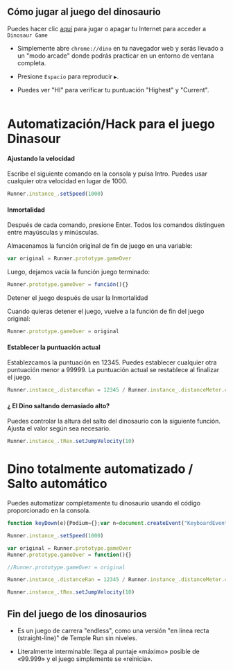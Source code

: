 <!--- imagen de encabezado --->
<p align="left">
  <img alt="" style="{max-height: 0px}" src="./dino-game/dino.png">
</p>

## Cómo jugar al juego del dinosaurio

Puedes hacer clic [aquí](chrome://dino/) para jugar o apagar tu Internet para acceder a `Dinosaur Game`

- Simplemente abre `chrome://dino` en tu navegador web y serás llevado a un "modo arcade" donde podrás practicar en un entorno de ventana completa.

- Presione `Espacio` para reproducir `▶`.

- Puedes ver "HI" para verificar tu puntuación "Highest" y "Current".

<p align="left">
  <img alt="" style="{max-height: 0px}" src="./dino-game/Presiona espacio para jugar.PNG">
</p>

# Automatización/Hack para el juego Dinasour

#### Ajustando la velocidad

Escribe el siguiente comando en la consola y pulsa Intro. Puedes usar cualquier otra velocidad en lugar de 1000.

```js
Runner.instance_.setSpeed(1000)
```

#### Inmortalidad

Después de cada comando, presione Enter. Todos los comandos distinguen entre mayúsculas y minúsculas.

Almacenamos la función original de fin de juego en una variable:

```js
var original = Runner.prototype.gameOver
```

Luego, dejamos vacía la función juego terminado:

```js
Runner.prototype.gameOver = función(){}
```

Detener el juego después de usar la Inmortalidad

Cuando quieras detener el juego, vuelve a la función de fin del juego original:

```js
Runner.prototype.gameOver = original
```

#### Establecer la puntuación actual

Establezcamos la puntuación en 12345. Puedes establecer cualquier otra puntuación menor a 99999. La puntuación actual se restablece al finalizar el juego.

```js
Runner.instance_.distanceRan = 12345 / Runner.instance_.distanceMeter.config.COEFICIENTE
```

#### ¿ El Dino saltando demasiado alto?

Puedes controlar la altura del salto del dinosaurio con la siguiente función. Ajusta el valor según sea necesario.

```js
Runner.instance_.tRex.setJumpVelocity(10)
```

# Dino totalmente automatizado / Salto automático

Puedes automatizar completamente tu dinosaurio usando el código proporcionado en la consola.

```js
function keyDown(e){Podium={};var n=document.createEvent("KeyboardEvent");Object.defineProperty(n,"keyCode",{get:function(){return this.keyCodeVal}}),n.initKeyboardEvent?n.initKeyboardEvent("keydown",!0,!0,document.defaultView,e,e,"","",!1,""):n.initKeyEvent("keydown",!0,!0,document.defaultView,!1,!1,!1,!1,e,0),n.keyCodeVal=e,document.body.dispatchEvent(n)}function keyUp(e){Podium={};var n=document.createEvent("KeyboardEvent");Object.defineProperty(n,"keyCode",{get:function(){return this.keyCodeVal}}),n.initKeyboardEvent?n.initKeyboardEvent("keyup",!0,!0,document.defaultView,e,e,"","",!1,""):n.initKeyEvent("keyup",!0,!0,document.defaultView,!1,!1,!1,!1,e,0),n.keyCodeVal=e,document.body.dispatchEvent(n)}setInterval(function(){Runner.instance_.horizon.obstacles.length>0&&(Runner.instance_.horizon.obstacles[0].xPos<25*Runner.instance_.currentSpeed-Runner.instance_.horizon.obstacles[0].width/2&&Runner.instance_.horizon.obstacles[0].yPos>75&&(keyUp(40),keyDown(38)),Runner.instance_.horizon.obstacles[0].xPos<30*Runner.instance_.currentSpeed-Runner.instance_.horizon.obstacles[0].width/2&&Runner.instance_.horizon.obstacles[0].yPos<=75&&keyDown(40))},5);

Runner.instance_.setSpeed(1000)

var original = Runner.prototype.gameOver
Runner.prototype.gameOver = function(){}

//Runner.prototype.gameOver = original

Runner.instance_.distanceRan = 12345 / Runner.instance_.distanceMeter.config.COEFFICIENT

Runner.instance_.tRex.setJumpVelocity(10)
```

## Fin del juego de los dinosaurios

- Es un juego de carrera "endless", como una versión "en línea recta (straight-line)" de Temple Run sin niveles.

- Literalmente interminable: llega al puntaje «máximo» posible de «99.999» y el juego simplemente se «reinicia».

<p align="center">
  <img alt="" style="{max-height: 0px}" src="./dino-game/Dino.gif">
</p>

